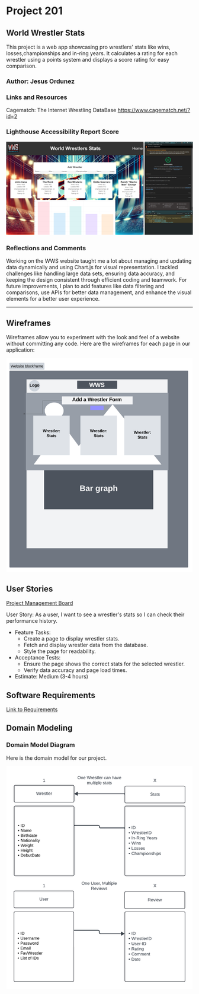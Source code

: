 # Project 201

## World Wrestler Stats 

This project is a web app showcasing pro wrestlers' stats like wins, losses,championships and in-ring years. It calculates a rating for each wrestler using a points system and displays a score rating for easy comparison.

### Author: Jesus Ordunez

### Links and Resources

Cagematch: The Internet Wrestling DataBase
https://www.cagematch.net/?id=2




### Lighthouse Accessibility Report Score

![submission PR](https://raw.githubusercontent.com/Jnez405/201-project/main/img/WWSSSR1.png)

### Reflections and Comments


Working on the WWS website taught me a lot about managing and updating data dynamically and using Chart.js for visual representation. I tackled challenges like handling large data sets, ensuring data accuracy, and keeping the design consistent through efficient coding and teamwork. For future improvements, I plan to add features like data filtering and comparisons, use APIs for better data management, and enhance the visual elements for a better user experience.

---

## Wireframes
Wireframes allow you to experiment with the look and feel of a website without committing any code. Here are the wireframes for each page in our application:

![Website Wireframe](https://raw.githubusercontent.com/Jnez405/201-project/main/img/wwsWF.png)

## User Stories

[Project Management Board](https://trello.com/invite/b/UR0Juugz/ATTI32852581cc621daeb4d66556ab35ac507905AF9F/wws)



User Story: As a user, I want to see a wrestler's stats so I can check their performance history.

- Feature Tasks:
    - Create a page to display wrestler stats.
    - Fetch and display wrestler data from the database.
    - Style the page for readability.
- Acceptance Tests:
    - Ensure the page shows the correct stats for the selected wrestler.
    - Verify data accuracy and page load times.
- Estimate: Medium (3-4 hours)


## Software Requirements

[Link to Requirements](requirements.md)

## Domain Modeling

### Domain Model Diagram
Here is the domain model for our project.

![Domain Model](https://raw.githubusercontent.com/Jnez405/201-project/main/img/wwsDM.png)